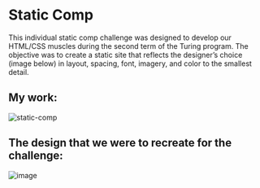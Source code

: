 # Static Comp
This individual static comp challenge was designed to develop our HTML/CSS muscles during the second term of the Turing program. The objective was to create a static site that reflects the designer’s choice (image below) in layout, spacing, font, imagery, and color to the smallest detail.

## My work:
![static-comp](https://user-images.githubusercontent.com/110144802/204417737-4eb5a8db-11f0-4e23-8cbe-0ec0ea4837cb.gif)

## The design that we were to recreate for the challenge:
![image](https://user-images.githubusercontent.com/110144802/204416896-c4ff127d-7b31-4297-a8a5-3f4c6d713c38.png)
